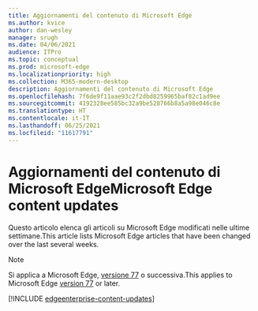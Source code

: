 ```yaml
---
title: Aggiornamenti del contenuto di Microsoft Edge
ms.author: kvice
author: dan-wesley
manager: srugh
ms.date: 04/06/2021
audience: ITPro
ms.topic: conceptual
ms.prod: microsoft-edge
ms.localizationpriority: high
ms.collection: M365-modern-desktop
description: Aggiornamenti del contenuto di Microsoft Edge
ms.openlocfilehash: 7f6de9f11aae93c2f2dbd8259965baf82c1ad9ee
ms.sourcegitcommit: 4192328ee585bc32a9be528766b8a5a98e046c8e
ms.translationtype: HT
ms.contentlocale: it-IT
ms.lasthandoff: 06/25/2021
ms.locfileid: "11617791"
---
```

# <a name="microsoft-edge-content-updates"></a><span data-ttu-id="ba209-103">Aggiornamenti del contenuto di Microsoft Edge</span><span class="sxs-lookup"><span data-stu-id="ba209-103">Microsoft Edge content updates</span></span>

<span data-ttu-id="ba209-104">Questo articolo elenca gli articoli su Microsoft Edge modificati nelle ultime settimane.</span><span class="sxs-lookup"><span data-stu-id="ba209-104">This article lists Microsoft Edge articles that have been changed over the last several weeks.</span></span>

> [!NOTE]
> <span data-ttu-id="ba209-105">Si applica a Microsoft Edge, [versione 77](https://support.microsoft.com/help/4027011/microsoft-edge-find-out-which-version-you-have?ocid=MicrosoftStore-EdgeVersion) o successiva.</span><span class="sxs-lookup"><span data-stu-id="ba209-105">This applies to Microsoft Edge [version 77](https://support.microsoft.com/help/4027011/microsoft-edge-find-out-which-version-you-have?ocid=MicrosoftStore-EdgeVersion) or later.</span></span>

[!INCLUDE [edgeenterprise-content-updates](./includes/edgeenterprise-content-updates.md)]
